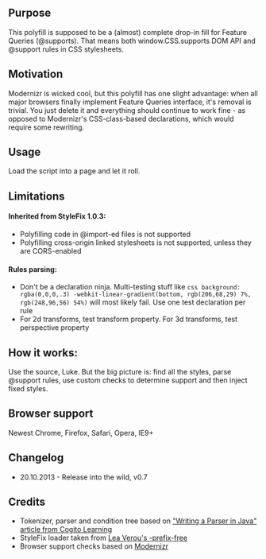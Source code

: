 ## Purpose

This polyfill is supposed to be a (almost) complete drop-in fill for Feature Queries (@supports).
That means both window.CSS.supports DOM API and @support rules in CSS stylesheets.

## Motivation

Modernizr is wicked cool, but this polyfill has one slight advantage: when all major browsers finally implement Feature Queries interface, it's removal is trivial. You just delete it and everything should continue to work fine - as opposed to Modernizr's CSS-class-based declarations, which would require some rewriting.

## Usage

Load the script into a page and let it roll.

## Limitations

#### Inherited from StyleFix 1.0.3:

* Polyfilling code in @import-ed files is not supported
* Polyfilling cross-origin linked stylesheets is not supported, unless they are CORS-enabled


#### Rules parsing:

* Don't be a declaration ninja. Multi-testing stuff like ```css background: rgba(0,0,0,.3) -webkit-linear-gradient(bottom, rgb(206,68,29) 7%, rgb(248,96,56) 54%)``` will most likely fail. Use one test declaration per rule
* For 2d transforms, test transform property. For 3d transforms, test perspective property


## How it works:

Use the source, Luke. But the big picture is: find all the styles, parse @support rules, use custom checks to determine support and then inject fixed styles.

## Browser support

Newest Chrome, Firefox, Safari, Opera, IE9+

## Changelog

* 20.10.2013 - Release into the wild, v0.7

## Credits

* Tokenizer, parser and condition tree based on ["Writing a Parser in Java" article from Cogito Learning](http://cogitolearning.co.uk/?p=523/ "Writing a Parser in Java")
* StyleFix loader taken from [Lea Verou's -prefix-free](http://leaverou.github.io/prefixfree/ "-prefix-free")
* Browser support checks based on [Modernizr](http://modernizr.com/ "Modernizr")

